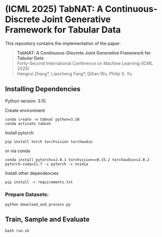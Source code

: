 # (ICML 2025) TabNAT: A Continuous-Discrete Joint Generative Framework for Tabular Data
<!-- <p align="center">
  <a href="https://openreview.net/forum?id=4Ay23yeuz0">
    <img alt="Openreview" src="https://img.shields.io/badge/review-OpenReview-red">
  </a>
  <a href="https://arxiv.org/abs/2310.09656">
    <img alt="Paper URL" src="https://img.shields.io/badge/arxiv-2310.09656-blue">
  </a>
</p> -->

This repository contains the implementation of the paper:
> **TabNAT: A Continuous-Discrete Joint Generative Framework for Tabular Data**  <br>
> Forty-Second International Conference on Machine Learning (ICML 2025)<br>
> Hengrui Zhang*, Liancheng Fang*, Qitian Wu, Philip S. Yu  <br>

## Installing Dependencies

Python version: 3.10

Create environment

```
conda create -n tabnat python=3.10
conda activate tabnat
```

Install pytorch
```
pip install torch torchvision torchaudio
```

or via conda
```
conda install pytorch==2.0.1 torchvision==0.15.2 torchaudio==2.0.2 pytorch-cuda=11.7 -c pytorch -c nvidia
```

Install other dependencies

```
pip install -r requirements.txt
```

### Prepare Datasets:

```
python download_and_process.py
```

## Train, Sample and Evaluate

```
bash run.sh
```







